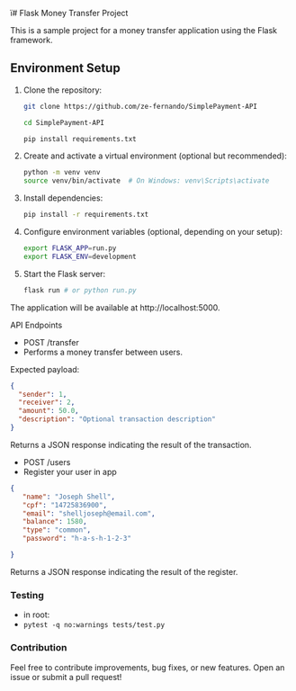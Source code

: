 ï# Flask Money Transfer Project

This is a sample project for a money transfer application using the Flask framework.

## Environment Setup

1. Clone the repository:
   ```bash
   git clone https://github.com/ze-fernando/SimplePayment-API

   cd SimplePayment-API
   
   pip install requirements.txt
   ```
2. Create and activate a virtual environment (optional but recommended):

    ```bash
    python -m venv venv
    source venv/bin/activate  # On Windows: venv\Scripts\activate
    ```
3. Install dependencies:

    ```bash
    pip install -r requirements.txt
    ```
4. Configure environment variables (optional, depending on your setup):

    ```bash
    export FLASK_APP=run.py
    export FLASK_ENV=development  
    ```
5. Start the Flask server:

    ```bash
    flask run # or python run.py
    ```
The application will be available at http://localhost:5000.

API Endpoints
- POST /transfer
- Performs a money transfer between users.

Expected payload:
```json
{
  "sender": 1,
  "receiver": 2,
  "amount": 50.0,
  "description": "Optional transaction description"
}
```
Returns a JSON response indicating the result of the transaction.
- POST /users
- Register your user in app

```json
{
   "name": "Joseph Shell",
   "cpf": "14725836900",
   "email": "shelljoseph@email.com",
   "balance": 1580,
   "type": "common",
   "password": "h-a-s-h-1-2-3"

}
```
Returns a JSON response indicating the result of the register.

### Testing
- in root:
- `pytest -q no:warnings tests/test.py`
 
### Contribution
Feel free to contribute improvements, bug fixes, or new features. Open an issue or submit a pull request!
